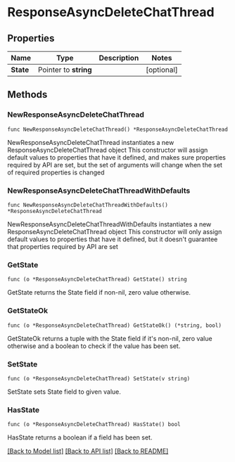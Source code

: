 # ResponseAsyncDeleteChatThread

## Properties

Name | Type | Description | Notes
------------ | ------------- | ------------- | -------------
**State** | Pointer to **string** |  | [optional] 

## Methods

### NewResponseAsyncDeleteChatThread

`func NewResponseAsyncDeleteChatThread() *ResponseAsyncDeleteChatThread`

NewResponseAsyncDeleteChatThread instantiates a new ResponseAsyncDeleteChatThread object
This constructor will assign default values to properties that have it defined,
and makes sure properties required by API are set, but the set of arguments
will change when the set of required properties is changed

### NewResponseAsyncDeleteChatThreadWithDefaults

`func NewResponseAsyncDeleteChatThreadWithDefaults() *ResponseAsyncDeleteChatThread`

NewResponseAsyncDeleteChatThreadWithDefaults instantiates a new ResponseAsyncDeleteChatThread object
This constructor will only assign default values to properties that have it defined,
but it doesn't guarantee that properties required by API are set

### GetState

`func (o *ResponseAsyncDeleteChatThread) GetState() string`

GetState returns the State field if non-nil, zero value otherwise.

### GetStateOk

`func (o *ResponseAsyncDeleteChatThread) GetStateOk() (*string, bool)`

GetStateOk returns a tuple with the State field if it's non-nil, zero value otherwise
and a boolean to check if the value has been set.

### SetState

`func (o *ResponseAsyncDeleteChatThread) SetState(v string)`

SetState sets State field to given value.

### HasState

`func (o *ResponseAsyncDeleteChatThread) HasState() bool`

HasState returns a boolean if a field has been set.


[[Back to Model list]](../README.md#documentation-for-models) [[Back to API list]](../README.md#documentation-for-api-endpoints) [[Back to README]](../README.md)



